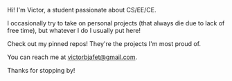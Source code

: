 Hi! I'm Victor, a student passionate about CS/EE/CE.

I occasionally try to take on personal projects (that always die due to lack of free time), but whatever I do I usually put here!

Check out my pinned repos! They're the projects I'm most proud of.

You can reach me at victorbjafet@gmail.com.

Thanks for stopping by!

<!--
**victorbjafet/victorbjafet** is a ✨ _special_ ✨ repository because its `README.md` (this file) appears on your GitHub profile.

Here are some ideas to get you started:

- 🔭 I’m currently working on ...
- 🌱 I’m currently learning ...
- 👯 I’m looking to collaborate on ...
- 🤔 I’m looking for help with ...
- 💬 Ask me about ...
- 📫 How to reach me: ...
- 😄 Pronouns: ...
- ⚡ Fun fact: ...
-->
